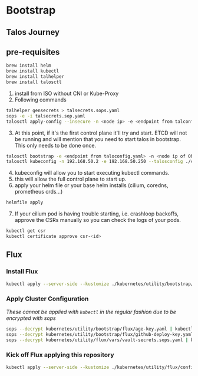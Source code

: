 # Bootstrap

## Talos Journey

## pre-requisites

```bash
brew install helm
brew install kubectl
brew install talhelper
brew install talosctl
```

1. install from ISO without CNI or Kube-Proxy
2. Following commands

```bash
talhelper gensecrets > talsecrets.sops.yaml
sops -e -i talsecrets.sop.yaml 
talosctl apply-config --insecure -n <node ip> -e <endpoint from talconfig.yaml> --file ./clusterconfig/<node>.yaml
```

3. At this point, if it's the first control plane it'll try and start. ETCD will not be running and will mention that you need to start talos in bootstrap. This only needs to be done once.

```bash
talosctl bootstrap -e <endpoint from taloconfig.yaml> -n <node ip of ONE control plane> --talosconfig ./clusterconfig/<node>.yaml
talosctl kubeconfig -n 192.168.50.2 -e 192.168.50.250 --talosconfig ./clusterconfig/talosconfig ~/.kube/clusters/talos.yaml
```

4. kubeconfig will allow you to start executing kubectl commands.
5. this will allow the full control plane to start up.
6. apply your helm file or your base helm installs (cilium, coredns, prometheus crds...)

```bash
helmfile apply
```
7. If your cilium pod is having trouble starting, i.e. crashloop backoffs, approve the CSRs manually so you can check the logs of your pods.

```bash
kubectl get csr
kubectl certificate approve csr-<id>
```


## Flux

### Install Flux

```sh
kubectl apply --server-side --kustomize ./kubernetes/utility/bootstrap/flux
```

### Apply Cluster Configuration

_These cannot be applied with `kubectl` in the regular fashion due to be encrypted with sops_

```sh
sops --decrypt kubernetes/utility/bootstrap/flux/age-key.yaml | kubectl apply -f -
sops --decrypt kubernetes/utility/bootstrap/flux/github-deploy-key.yaml | kubectl apply -f -
sops --decrypt kubernetes/utility/flux/vars/vault-secrets.sops.yaml | kubectl apply -f -
```

### Kick off Flux applying this repository

```sh
kubectl apply --server-side --kustomize ./kubernetes/utility/flux/config
```
